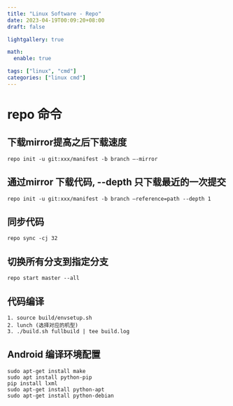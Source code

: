 ```yaml
---
title: "Linux Software - Repo"
date: 2023-04-19T00:09:20+08:00
draft: false

lightgallery: true

math:
  enable: true

tags: ["linux", "cmd"]
categories: ["linux cmd"]
---
```


# repo 命令

## 下载mirror提高之后下载速度
```
repo init -u git:xxx/manifest -b branch –-mirror
```
## 通过mirror 下载代码, --depth 只下载最近的一次提交
```
repo init -u git:xxx/manifest -b branch –reference=path --depth 1
```
## 同步代码
```
repo sync -cj 32
```
## 切换所有分支到指定分支
```
repo start master --all
```
## 代码编译
```
1. source build/envsetup.sh
2. lunch (选择对应的机型)
3. ./build.sh fullbuild | tee build.log
```

## Android 编译环境配置
```
sudo apt-get install make
sudo apt install python-pip
pip install lxml
sudo apt-get install python-apt
sudo apt-get install python-debian
```
